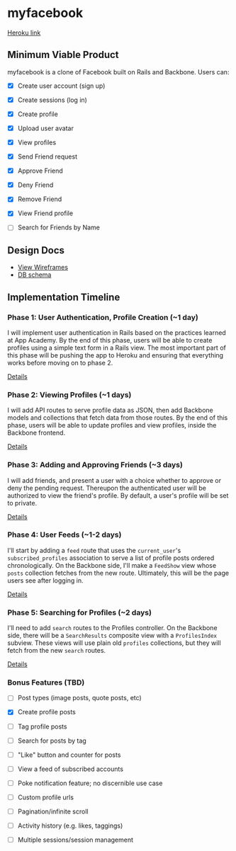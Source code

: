 # myfacebook

[Heroku link][heroku]

[heroku]: http://myfacebook-jp.herokuapp.com

## Minimum Viable Product
myfacebook is a clone of Facebook built on Rails and Backbone. Users can:

<!-- This is a Markdown checklist. Use it to keep track of your progress! -->

- [x] Create user account (sign up)
- [x] Create sessions (log in)
- [x] Create profile
- [x] Upload user avatar
- [x] View profiles
- [x] Send Friend request
- [x] Approve Friend
- [x] Deny Friend
- [x] Remove Friend
- [x] View Friend profile
- [ ] Search for Friends by Name


## Design Docs
* [View Wireframes][views]
* [DB schema][schema]

[views]: ./docs/views.md
[schema]: ./docs/schema.md

## Implementation Timeline

### Phase 1: User Authentication, Profile Creation (~1 day)
I will implement user authentication in Rails based on the practices learned at
App Academy. By the end of this phase, users will be able to create profiles
using a simple text form in a Rails view. The most important part of this phase
will be pushing the app to Heroku and ensuring that everything works before
moving on to phase 2.

[Details][phase-one]

### Phase 2: Viewing Profiles (~1 days)
I will add API routes to serve profile data as JSON, then add Backbone
models and collections that fetch data from those routes. By the end of this
phase, users will be able to update profiles and view profiles, inside the
Backbone frontend.

[Details][phase-two]

### Phase 3: Adding and Approving Friends (~3 days)
I will add friends, and present a user with a choice whether to
approve or deny the pending request. Thereupon the authenticated user will be
authorized to view the friend's profile. By default, a user's profile will be
set to private.

[Details][phase-three]

### Phase 4: User Feeds (~1-2 days)
I'll start by adding a `feed` route that uses the `current_user`'s
`subscribed_profiles` association to serve a list of profile posts ordered
chronologically. On the Backbone side, I'll make a `FeedShow` view whose `posts`
collection fetches from the new route.  Ultimately, this will be the page users
see after logging in.

[Details][phase-four]

### Phase 5: Searching for Profiles (~2 days)
I'll need to add `search` routes to the Profiles controller. On
the Backbone side, there will be a `SearchResults` composite view with a
`ProfilesIndex` subview. These views will use plain old `profiles` collections,
but they will fetch from the new `search` routes.

[Details][phase-five]

### Bonus Features (TBD)

- [ ] Post types (image posts, quote posts, etc)
- [x] Create profile posts
- [ ] Tag profile posts
- [ ] Search for posts by tag
- [ ] "Like" button and counter for posts
- [ ] View a feed of subscribed accounts
- [ ] Poke notification feature; no discernible use case
- [ ] Custom profile urls
- [ ] Pagination/infinite scroll
- [ ] Activity history (e.g. likes, taggings)
- [ ] Multiple sessions/session management


[phase-one]: ./docs/phases/phase1.md
[phase-two]: ./docs/phases/phase2.md
[phase-three]: ./docs/phases/phase3.md
[phase-four]: ./docs/phases/phase4.md
[phase-five]: ./docs/phases/phase5.md

